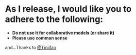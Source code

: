 # As I release, I would like you to adhere to the following:

- **Do not use it for collaborative models (or share it)**
- **Please use common sense**

and...Thanks to [@Tiniifan](https://github.com/Tiniifan)

